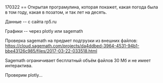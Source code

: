 170322 == Открытая програмулина, которая покажет, какая погода была в том году, какая в позатом, и так лет на десять.

Данные -- с сайта rp5.ru

Графики -- через plotly или sagemath

Проверка sagemath на предмет подгрузки из внешних файлов: https://cloud.sagemath.com/projects/da4ddbed-3964-4531-94b1-bbe43126c985/files/2017-03-22-033518.html

Sagemath ограничивает бесплатный объём файлов 30 Мб и не имеет интерактива.

Проверим plotly...
